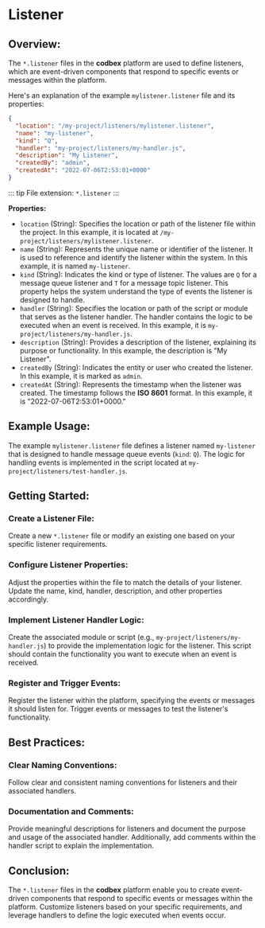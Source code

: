 # Listener

## Overview:

The `*.listener` files in the __codbex__ platform are used to define listeners, which are event-driven components that respond to specific events or messages within the platform.

Here's an explanation of the example `mylistener.listener` file and its properties:

```json
{
  "location": "/my-project/listeners/mylistener.listener",
  "name": "my-listener",
  "kind": "Q",
  "handler": "my-project/listeners/my-handler.js",
  "description": "My Listener",
  "createdBy": "admin",
  "createdAt": "2022-07-06T2:53:01+0000"
}
```

::: tip
File extension: `*.listener`
:::

**Properties:**

* `location` (String): Specifies the location or path of the listener file within the project. In this example, it is located at `/my-project/listeners/mylistener.listener`.
* `name` (String): Represents the unique name or identifier of the listener. It is used to reference and identify the listener within the system. In this example, it is named `my-listener`.
* `kind` (String): Indicates the kind or type of listener. The values are `Q` for a message queue listener and `T` for a message topic listener. This property helps the system understand the type of events the listener is designed to handle.
* `handler` (String): Specifies the location or path of the script or module that serves as the listener handler. The handler contains the logic to be executed when an event is received. In this example, it is `my-project/listeners/my-handler.js`.
* `description` (String): Provides a description of the listener, explaining its purpose or functionality. In this example, the description is "My Listener".
* `createdBy` (String): Indicates the entity or user who created the listener. In this example, it is marked as `admin`.
* `createdAt` (String): Represents the timestamp when the listener was created. The timestamp follows the **ISO 8601** format. In this example, it is "2022-07-06T2:53:01+0000."

## Example Usage:

The example `mylistener.listener` file defines a listener named `my-listener` that is designed to handle message queue events (`kind`: `Q`). The logic for handling events is implemented in the script located at `my-project/listeners/test-handler.js`.

## Getting Started:

### Create a Listener File:

Create a new `*.listener` file or modify an existing one based on your specific listener requirements.

### Configure Listener Properties:

Adjust the properties within the file to match the details of your listener. Update the name, kind, handler, description, and other properties accordingly.

### Implement Listener Handler Logic:

Create the associated module or script (e.g., `my-project/listeners/my-handler.js`) to provide the implementation logic for the listener. This script should contain the functionality you want to execute when an event is received.

### Register and Trigger Events:

Register the listener within the platform, specifying the events or messages it should listen for. Trigger events or messages to test the listener's functionality.

## Best Practices:

### Clear Naming Conventions:

Follow clear and consistent naming conventions for listeners and their associated handlers.

### Documentation and Comments:

Provide meaningful descriptions for listeners and document the purpose and usage of the associated handler. Additionally, add comments within the handler script to explain the implementation.

## Conclusion:

The `*.listener` files in the __codbex__ platform enable you to create event-driven components that respond to specific events or messages within the platform. Customize listeners based on your specific requirements, and leverage handlers to define the logic executed when events occur.